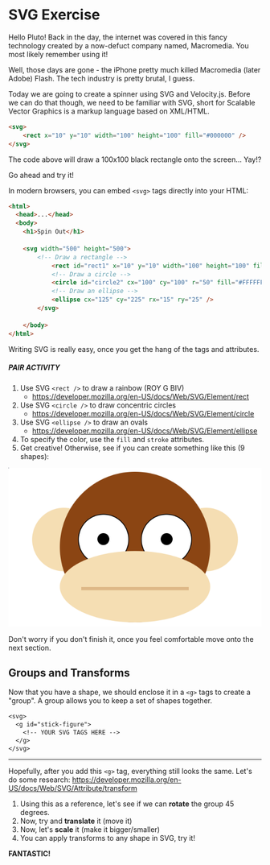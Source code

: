 # SVG Exercise

Hello Pluto!  Back in the day, the internet was covered in this fancy technology created by a now-defuct company named, Macromedia.  You most likely remember using it!

Well, those days are gone - the iPhone pretty much killed Macromedia (later Adobe) Flash.  The tech industry is pretty brutal, I guess.

Today we are going to create a spinner using SVG and Velocity.js. Before we can do that though, we need to be familiar with SVG, short for Scalable Vector Graphics is a markup language based on XML/HTML.

```html
<svg>
	<rect x="10" y="10" width="100" height="100" fill="#000000" />
</svg>
```

The code above will draw a 100x100 black rectangle onto the screen... Yay!?

Go ahead and try it!

In modern browsers, you can embed `<svg>` tags directly into your HTML:

```html
<html>
  <head>...</head>
  <body>
  	<h1>Spin Out</h1>

  	<svg width="500" height="500">
  		<!-- Draw a rectangle -->
			<rect id="rect1" x="10" y="10" width="100" height="100" fill="#000000" />
			<!-- Draw a circle -->
			<circle id="circle2" cx="100" cy="100" r="50" fill="#FFFFFF" stroke="#000000" />
			<!-- Draw an ellipse -->
			<ellipse cx="125" cy="225" rx="15" ry="25" />
		</svg>

	</body>
</html>
```

Writing SVG is really easy, once you get the hang of the tags and attributes.

##### PAIR ACTIVITY

1. Use SVG `<rect />` to draw a rainbow (ROY G BIV)
	- https://developer.mozilla.org/en-US/docs/Web/SVG/Element/rect
1. Use SVG `<circle />` to draw concentric circles
	- https://developer.mozilla.org/en-US/docs/Web/SVG/Element/circle
1. Use SVG `<ellipse />` to draw an ovals
	- https://developer.mozilla.org/en-US/docs/Web/SVG/Element/ellipse
1. To specify the color, use the `fill` and `stroke` attributes.
1. Get creative!  Otherwise, see if you can create something like this (9 shapes):

![](images/simple-monkey.png)

Don't worry if you don't finish it, once you feel comfortable move onto the next section.

## Groups and Transforms

Now that you have a shape, we should enclose it in a `<g>` tags to create
a "group".  A group allows you to keep a set of shapes together.

```
<svg>
  <g id="stick-figure">
    <!-- YOUR SVG TAGS HERE -->
  </g>
</svg>
```

---
Hopefully, after you add this `<g>` tag, everything still looks the same.  Let's
do some research: https://developer.mozilla.org/en-US/docs/Web/SVG/Attribute/transform

1. Using this as a reference, let's see if we can **rotate** the group 45
degrees.
2. Now, try and **translate** it (move it)
3. Now, let's **scale** it (make it bigger/smaller)
4. You can apply transforms to any shape in SVG, try it!

**FANTASTIC!**
